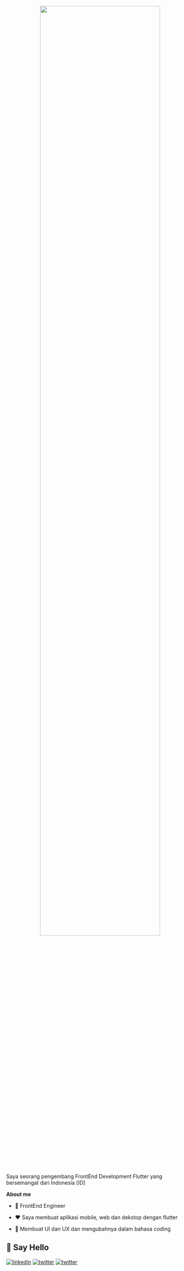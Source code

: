 <p align="center"><a href="https://github.com/faridistiqlal"><img width="80%" src="https://user-images.githubusercontent.com/34615322/161363782-539a695c-f470-40e2-a7e3-7f2691a4664a.png" /></a></p>


Saya seorang pengembang FrontEnd Development Flutter yang bersemangat dari Indonesia [ID]
 
**About me**
- 💼 FrontEnd Engineer

- ❤️ Saya membuat aplikasi mobile, web dan dekstop dengan flutter

- 🎴 Membuat UI dan UX dan mengubahnya dalam bahasa coding


## 🔗 Say Hello 
[![linkedin](https://img.shields.io/badge/linkedin-0A66C2?style=for-the-badge&logo=linkedin&logoColor=white)](https://www.linkedin.com/in/farid-istiqlal-1ab8a0138/)
[![twitter](https://img.shields.io/badge/twitter-1DA1F2?style=for-the-badge&logo=twitter&logoColor=white)](https://twitter.com/faridistiqlal?t=W_uL2BEa3TjSjoPOOZ3OTA&s=09)
[![twitter](https://img.shields.io/badge/gmail-D14836?style=for-the-badge&logo=gmail&logoColor=white)](mailto:faridistiqlal9@gmail.com)

